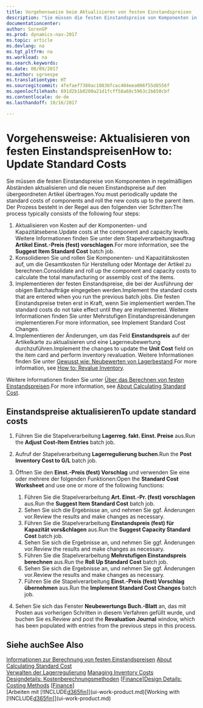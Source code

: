 ```yaml
---
title: Vorgehensweise beim Aktualisieren von festen Einstandspreisen
description: "Sie müssen die festen Einstandspreise von Komponenten in regelmäßigen Abständen aktualisieren und die neuen Einstandspreise auf den übergeordneten Artikel übertragen."
documentationcenter: 
author: SorenGP
ms.prod: dynamics-nav-2017
ms.topic: article
ms.devlang: na
ms.tgt_pltfrm: na
ms.workload: na
ms.search.keywords: 
ms.date: 08/09/2017
ms.author: sgroespe
ms.translationtype: HT
ms.sourcegitcommit: 4fefaef7380ac10836fcac404eea006f55d8556f
ms.openlocfilehash: 691d2b1b0200a21d1fcff58a68c5963c2b650cbf
ms.contentlocale: de-de
ms.lasthandoff: 10/16/2017

---
```

# <a name="how-to-update-standard-costs"></a><span data-ttu-id="44b63-103">Vorgehensweise: Aktualisieren von festen Einstandspreisen</span><span class="sxs-lookup"><span data-stu-id="44b63-103">How to: Update Standard Costs</span></span>
<span data-ttu-id="44b63-104">Sie müssen die festen Einstandspreise von Komponenten in regelmäßigen Abständen aktualisieren und die neuen Einstandspreise auf den übergeordneten Artikel übertragen.</span><span class="sxs-lookup"><span data-stu-id="44b63-104">You must periodically update the standard costs of components and roll the new costs up to the parent item.</span></span> <span data-ttu-id="44b63-105">Der Prozess besteht in der Regel aus den folgenden vier Schritten:</span><span class="sxs-lookup"><span data-stu-id="44b63-105">The process typically consists of the following four steps:</span></span>  

1.  <span data-ttu-id="44b63-106">Aktualisieren von Kosten auf der Komponenten- und Kapazitätsebene.</span><span class="sxs-lookup"><span data-stu-id="44b63-106">Update costs at the component and capacity levels.</span></span> <span data-ttu-id="44b63-107">Weitere Informationen finden Sie unter dem Stapelverarbeitungsauftrag **Artikel Einst.-Preis (fest) vorschlagen**.</span><span class="sxs-lookup"><span data-stu-id="44b63-107">For more information, see the **Suggest Item Standard Cost** batch job.</span></span>  
2.  <span data-ttu-id="44b63-108">Konsolidieren Sie und rollen Sie Komponenten- und Kapazitätskosten auf, um die Gesamtkosten für Herstellung oder Montage der Artikel zu berechnen.</span><span class="sxs-lookup"><span data-stu-id="44b63-108">Consolidate and roll up the component and capacity costs to calculate the total manufacturing or assembly cost of the items.</span></span>  
3.  <span data-ttu-id="44b63-109">Implementieren der festen Einstandspreise, die bei der Ausführung der obigen Batchaufträge eingegeben werden.</span><span class="sxs-lookup"><span data-stu-id="44b63-109">Implement the standard costs that are entered when you run the previous batch jobs.</span></span> <span data-ttu-id="44b63-110">Die festen Einstandspreise treten erst in Kraft, wenn Sie implementiert werden.</span><span class="sxs-lookup"><span data-stu-id="44b63-110">The standard costs do not take effect until they are implemented.</span></span> <span data-ttu-id="44b63-111">Weitere Informationen finden Sie unter Mehrstufigen Einstandspreisänderungen implementieren.</span><span class="sxs-lookup"><span data-stu-id="44b63-111">For more information, see Implement Standard Cost Changes.</span></span>  
4.  <span data-ttu-id="44b63-112">Implementieren der Änderungen, um das Feld **Einstandspreis** auf der Artikelkarte zu aktualisieren und eine Lagerneubewertung durchzuführen.</span><span class="sxs-lookup"><span data-stu-id="44b63-112">Implement the changes to update the **Unit Cost** field on the item card and perform inventory revaluation.</span></span> <span data-ttu-id="44b63-113">Weitere Informationen finden Sie unter [Gewusst wie: Neubewerten von Lagerbestand](inventory-how-revalue-inventory.md).</span><span class="sxs-lookup"><span data-stu-id="44b63-113">For more information, see [How to: Revalue Inventory](inventory-how-revalue-inventory.md).</span></span>  

<span data-ttu-id="44b63-114">Weitere Informationen finden Sie unter [Über das Berechnen von festen Einstandspreisen](finance-about-calculating-standard-cost.md).</span><span class="sxs-lookup"><span data-stu-id="44b63-114">For more information, see [About Calculating Standard Cost](finance-about-calculating-standard-cost.md).</span></span>  
## <a name="to-update-standard-costs"></a><span data-ttu-id="44b63-115">Einstandspreise aktualisieren</span><span class="sxs-lookup"><span data-stu-id="44b63-115">To update standard costs</span></span>  
1.  <span data-ttu-id="44b63-116">Führen Sie die Stapelverarbeitung **Lagerreg. fakt. Einst. Preise** aus.</span><span class="sxs-lookup"><span data-stu-id="44b63-116">Run the **Adjust Cost-Item Entries** batch job.</span></span>  
2.  <span data-ttu-id="44b63-117">Aufruf der Stapelverarbeitung **Lagerregulierung buchen**.</span><span class="sxs-lookup"><span data-stu-id="44b63-117">Run the **Post Inventory Cost to G/L** batch job.</span></span>  
3.  <span data-ttu-id="44b63-118">Öffnen Sie den **Einst.-Preis (fest) Vorschlag** und verwenden Sie eine oder mehrere der folgenden Funktionen:</span><span class="sxs-lookup"><span data-stu-id="44b63-118">Open the **Standard Cost Worksheet** and use one or more of the following functions:</span></span>  

    1.  <span data-ttu-id="44b63-119">Führen Sie die Stapelverarbeitung **Art. Einst.-Pr. (fest) vorschlagen** aus.</span><span class="sxs-lookup"><span data-stu-id="44b63-119">Run the **Suggest Item Standard Cost** batch job.</span></span>  
    2.  <span data-ttu-id="44b63-120">Sehen Sie sich die Ergebnisse an, und nehmen Sie ggf. Änderungen vor.</span><span class="sxs-lookup"><span data-stu-id="44b63-120">Review the results and make changes as necessary.</span></span>  
    3.  <span data-ttu-id="44b63-121">Führen Sie die Stapelverarbeitung **Einstandspreis (fest) für Kapazität vors&chlagen** aus.</span><span class="sxs-lookup"><span data-stu-id="44b63-121">Run the **Suggest Capacity Standard Cost** batch job.</span></span>  
    4.  <span data-ttu-id="44b63-122">Sehen Sie sich die Ergebnisse an, und nehmen Sie ggf. Änderungen vor.</span><span class="sxs-lookup"><span data-stu-id="44b63-122">Review the results and make changes as necessary.</span></span>
    5. <span data-ttu-id="44b63-123">Führen Sie die Stapelverarbeitung **Mehrstufigen Einstandspreis berechnen** aus.</span><span class="sxs-lookup"><span data-stu-id="44b63-123">Run the **Roll Up Standard Cost** batch job.</span></span>
    6.  <span data-ttu-id="44b63-124">Sehen Sie sich die Ergebnisse an, und nehmen Sie ggf. Änderungen vor.</span><span class="sxs-lookup"><span data-stu-id="44b63-124">Review the results and make changes as necessary.</span></span>
    7.  <span data-ttu-id="44b63-125">Führen Sie die Stapelverarbeitung **Einst.-Preis (fest) Vorschlag übernehmen** aus.</span><span class="sxs-lookup"><span data-stu-id="44b63-125">Run the **Implement Standard Cost Changes** batch job.</span></span>  
4.  <span data-ttu-id="44b63-126">Sehen Sie sich das Fenster **Neubewertungs Buch.-Blatt** an, das mit Posten aus vorherigen Schritten in diesem Verfahren gefüllt wurde, und buchen Sie es.</span><span class="sxs-lookup"><span data-stu-id="44b63-126">Review and post the **Revaluation Journal** window, which has been populated with entries from the previous steps in this process.</span></span>  

## <a name="see-also"></a><span data-ttu-id="44b63-127">Siehe auch</span><span class="sxs-lookup"><span data-stu-id="44b63-127">See Also</span></span>  
 <span data-ttu-id="44b63-128">[Informationen zur Berechnung von festen Einstandspreisen](finance-about-calculating-standard-cost.md) </span><span class="sxs-lookup"><span data-stu-id="44b63-128">[About Calculating Standard Cost](finance-about-calculating-standard-cost.md) </span></span>  
 <span data-ttu-id="44b63-129">[Verwalten der Lagerregulierung](finance-manage-inventory-costs.md) </span><span class="sxs-lookup"><span data-stu-id="44b63-129">[Managing Inventory Costs](finance-manage-inventory-costs.md) </span></span>  
 <span data-ttu-id="44b63-130">[Designdetails: Kostenberechnungsmethoden](design-details-costing-methods.md) [[Finance](finance.md)]</span><span class="sxs-lookup"><span data-stu-id="44b63-130">[Design Details: Costing Methods](design-details-costing-methods.md) [[Finance](finance.md)]</span></span>  
 <span data-ttu-id="44b63-131">[Arbeiten mit [!INCLUDE[d365fin](includes/d365fin_md.md)]](ui-work-product.md)</span><span class="sxs-lookup"><span data-stu-id="44b63-131">[Working with [!INCLUDE[d365fin](includes/d365fin_md.md)]](ui-work-product.md)</span></span>  

